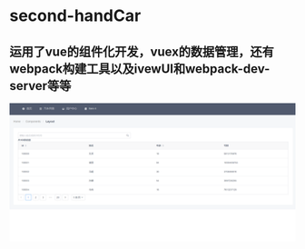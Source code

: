 # second-handCar

运用了vue的组件化开发，vuex的数据管理，还有webpack构建工具以及ivewUI和webpack-dev-server等等
---------------------------


![图片](https://github.com/svapor/second-handCar/raw/master/show_images/users.jpg)